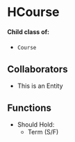 # HCourse

#### Child class of:
* `Course`

## Collaborators
* This is an Entity

## Functions
* Should Hold:
  * Term (S/F)
